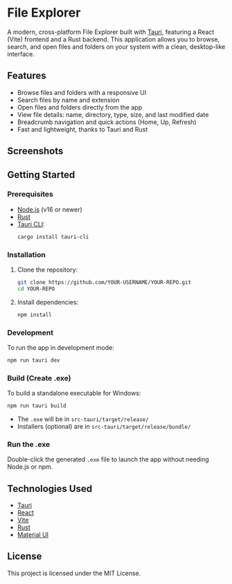 # File Explorer

A modern, cross-platform File Explorer built with [Tauri](https://tauri.app/), featuring a React (Vite) frontend and a Rust backend. This application allows you to browse, search, and open files and folders on your system with a clean, desktop-like interface.

## Features
- Browse files and folders with a responsive UI
- Search files by name and extension
- Open files and folders directly from the app
- View file details: name, directory, type, size, and last modified date
- Breadcrumb navigation and quick actions (Home, Up, Refresh)
- Fast and lightweight, thanks to Tauri and Rust

## Screenshots
<!-- Add screenshots here -->

## Getting Started

### Prerequisites
- [Node.js](https://nodejs.org/) (v16 or newer)
- [Rust](https://www.rust-lang.org/tools/install)
- [Tauri CLI](https://tauri.app/v1/guides/getting-started/prerequisites/):
  ```sh
  cargo install tauri-cli
  ```

### Installation
1. Clone the repository:
   ```sh
   git clone https://github.com/YOUR-USERNAME/YOUR-REPO.git
   cd YOUR-REPO
   ```
2. Install dependencies:
   ```sh
   npm install
   ```

### Development
To run the app in development mode:
```sh
npm run tauri dev
```

### Build (Create .exe)
To build a standalone executable for Windows:
```sh
npm run tauri build
```
- The `.exe` will be in `src-tauri/target/release/`
- Installers (optional) are in `src-tauri/target/release/bundle/`

### Run the .exe
Double-click the generated `.exe` file to launch the app without needing Node.js or npm.

## Technologies Used
- [Tauri](https://tauri.app/)
- [React](https://react.dev/)
- [Vite](https://vitejs.dev/)
- [Rust](https://www.rust-lang.org/)
- [Material UI](https://mui.com/)

## License
This project is licensed under the MIT License.
